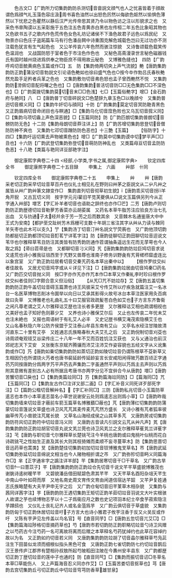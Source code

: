 <!-- { "loadSidebar": true } -->
　　色古文□【广韵所力切集韵韵防杀测切音啬説文顔气也人之忧喜皆着于顔故谓色爲顔气礼玉藻色容庄汲周书喜色油然以出怒色厉然以侮欲色妪然以愉惧色薄然以下忧悲之色瞿然以静后汉严光传帝思其贤乃令以物色访之注以形貌求之也　又采色书臯陶谟以五采彰施于五色注五色青黄赤白黑也左传桓二年五色比象昭其物也　又色欲书五子之歌内作色荒传色女色礼坊记诸侯不下渔色故君子远色以爲民纪　又物景亦曰色庄子盗跖篇车马有行色潘岳闗中诗重围克解危城载色岂曰无过功亦不测注载色犹言有生气起色也　又公羊传哀六年色然而骇注惊貌　又诗鲁颂载色载笑传色温润也　又战国防怒于室者色于市注色作色也　又秘色高斋漫录世言秘色磁器钱氏有国时越州烧进爲供奉之物臣庶不得用故云秘色　又博雅色缝也】　四防【广韵呼鸡切音酼黄病色玉篇或作□】五　防【集韵倚两切央上声气流貌】艴【唐韵集韵韵防正韵蒲没切音勃説文引论语色艴如也徐曰盛气色也○按今夲作勃吕氏春秋艴然充盈手足矜者兵革之色也　又集韵敷勿切音弗色怒也孟子曾西艴然不悦　又集韵韵防滂佩切音配将曙之色也】□【唐韵集韵普活切音防□□无色集韵□□不深色也】□【广韵莫拨切集韵莫切音末□□色浅】七□【玉篇俗艴字】增□【金石韵府与赩同】八　□【唐韵普丁切音砰説文□色楚辞九章玉色□以晚顔兮　又集韵普迥切音頩义同】□【集韵牛奸切与顔同】十防【广韵集韵莫定切音冥防靘青黑色　又正韵眉病切音命闭目也与瞑通】□【集韵乌化切音窊色败也又乌瓦切音搲义同】□【集韵乌项切盎上声色深恶貌】□【玉篇同防】防【广韵匹朗切集韵普朗切音髈防防无色】十二防【集韵母朗切音莽注详上】防【广韵苏增切集韵思登切音僧防防神不爽也　又集韵七邓切音蹭防防色恶也】十三艶【玉篇】
　　【俗防字】十四□【集韵吁运切熏去声物被熏色也】增□【广韵莫中切集韵谟中切梦平声□□丑也】十六防【广韵武登切集韵弥登切音萌防防神乱也　又类篇母亘切音孟防防色恶】十八艳【类篇与艳同详豆部艳字注】

　　御定康熙字典卷二十四
<经部,小学类,字书之属,御定康熙字典>
　　钦定四库全书
　　御定康熈字典卷二十五目録
　　申集上　六画
　　艸部　卄同

　　钦定四库全书
　　御定康熙字典卷二十五
　　申集上
　　艸
　　艸【唐韵采老切正韵采早切竝音草百卉也仪礼士相见礼在野则曰艸茅之臣説文从二屮凡艸之属皆从艸广韵艸篆文隷变作□　集韵直列切音彻草初生貌】【唐韵乖买切音拐羊角开貎　又古瓦切义同　按字学元元雚旧芊苋芙夔俱从□说文玉篇俱另列今从正字通入艸部】増艺【字汇补羊者切音也语助之辞终也亦作□芒】二艻【唐韵卢则切韵防正韵歴德切竝音勒萝艻香菜亦云胡荽属　又药名本草牛脂艻注应验良方治七孔出血　又与扐通子太经幷余于艻一艻之后而数其余　又音棘木名通鉴唐大中中王式为安南】【都护至交趾树艻木爲栅可支数十年胡三省注其字从艸从力读与棘同羊矢枣也此木可以支久】艼【集韵汤丁切音汀艸名説文艼荧葋也　又广韵他顶切韵防都挺切正韵都顶切竝音酊茗艼详茗字注】防【唐韵徒聊切正韵田聊切竝音迢说文苇华也尔雅释草苇丑防注其类皆有防秀韵防通作苕谓抽条遥远生花而无莩萼也今人取之爲】【帚曰苕帚是也　又都聊切音刁义同】艽【唐韵集韵韵防竝巨鸠切音求说文逺荒也诗小雅我征徂西至于艽野又兽蓐也淮南子修务训野彘有艽莦槎栉窟虚连比以象宫室　又广韵正韵竝居肴切音交秦艽药名本草出秦中以】
　　【根作罗纹交纠者佳故名　又居尤切音鸠字或从丩详见下注】□【唐韵集韵竝居由切音鸠秦□药名　又广韵匹交切音抛义同　按□字亦作艽亦作芁本作□本草又作秦糺李时珍曰根作罗纹交纠者佳则□字颇合意义但沿俗】
　　【从艽□芁不妨竝存】艾【唐韵五盖切集韵韵防正韵牛盖切竝音碍玉篇萧也诗王风彼采艾兮传艾所以疗疾急就篇注艾一名冰台一名医草博物志削冰令圎举以向日以艾承其影得火故号冰台本草注医家用灸百病故曰灸草　又博雅老也礼曲礼五十曰艾服官政疏髪苍白色如艾也子方言东齐鲁衞之闲凡尊老谓之艾人尔雅释诂艾歴也注长者多更歴　又尔雅释诂艾相也疏谓相视也　又美好也孟子知好色则慕少艾　又养也诗小雅保艾尔后　又止也左传哀二年忧未艾也注未絶也　又报也周语树于有礼艾人必丰　又史记歴书横艾淹茂索隐横艾壬也　又山名春秋隐六年公防齐侯盟于艾注泰山牟县东南有艾山　又亭名水经注甘陵故清河直东二十里有艾亭　又姓通志氏族略春秋大夫艾孔之后　又正韵倪制切音刈芟也诗周颂奄观铚艾谷梁传庄二十八年一年不艾而百姓饥注艾获也　又与乂通治也前汉郊祀志天下艾安　又张衡东京赋齐腾骧而沛艾注沛艾作姿容貌也五经文字从义讹集韵或作□】艿【唐韵如乗切集韵韵防如蒸切正韵如陵切竝音仍谓陈根草不芟新草又生相因仍也所谓烧火艿者也唐书裴延龄传延龄妄言长安咸阳闲得陂艿数百顷正字通芿艿同按唐韵分爲两字艿平声芿去声集韵二字虽通然平声则以艿爲主去声则以艿爲附其意微有差别古人必有所据且考唐书亦两字分见不宜倂合今从唐韵】増□【唐韵苦蟹切音□戾也】□【集韵类篇竝同□】芀【集韵篇海竝同防】□【篇海同□】芁【玉篇同□】□【集韵友古作□注详又部二画】□【字汇补音义同死详歹部死字注】□【篇韵公楷切音解艸名】【字汇补同□】三防【唐韵私兆切音小玉篇防草逺志也本作小本草逺志苗名小草世说谢安云处则爲逺志出则爲小草】□【唐韵昨哉切集韵墙来切竝音才蔽前车箭玉篇草名博雅蘱□蔽也】芃【唐韵薄红切集韵韵防蒲蒙切竝音篷说文草盛也诗卫风芃芃其麦传麦芃芃然方盛长　又诗小雅有芃者狐率彼幽草传芃小兽貌注芃尾长貌　又草名山海经成侯之山其草多芃　又唐韵房戎切集韵韵防符风切正韵符中切竝音冯义同　又唐韵古音读凡引説文云芃从艸凡声】芄【唐韵集韵韵防正韵竝胡官切音丸说文芄兰莞也诗卫风芄兰之支尔雅释草萑芄兰详萑字注】芅【唐韵与职切音弋尔雅释草长楚铫芅注今羊桃也唐韵或曰鬼桃叶似桃而花白诗疏铫芅之性始生正直及其长大则其枝猗傩而柔顺不妄寻蔓草木】防【集韵思晋切音迅药草也蒿类】芆【唐韵楚佳切集韵初加切竝音钗博雅鬼芆草名】芇【唐韵武延切集韵弥延切竝音绵说文相当也今人赌物相折谓之芇　又广韵弥殄切音眄义同篇海作□】芈【正字通芈字之譌注详羊部】芉【集韵居寒切音干□干草名　又广韵古旱切音一曰薏苡子】芊【唐韵集韵韵防正韵竝仓先切音千说文芊芊草盛貌博雅茂也谢朓诗逺树暧芊芊　又碧貌潘岳借田赋碧色肃其芊芊　又天芊草名酉阳杂俎天芊生中南山中叶如荷而厚　又地名南史周文育传文育由闲道信宿达芊韶　又芊尹复姓通志氏族略楚有大夫芊尹申无宇之后　又广韵仓甸切音旧芊菄草木相杂貌　又集韵与茜同详茜字注】芋【唐韵韵防王遇切集韵王矩切正韵羊茹切竝音羽说文大叶实根骇人故谓之芋也续博物志芋以十二子爲衞应月之数也史记项羽本纪士卒食芋菽索隐注芋蹲鸱也　又仪礼士丧礼记齐人或名金菹爲芋　又广韵云俱切音于草盛貌　又集韵韵防匈于切正韵休居切竝音吁子方言大也诗小雅君子攸芋注香于反又火吴反或作吁　又陈有芋尹见左传盖以鸟名官】芌【直音同芋】□【唐韵五忽切音兀艾□】□【集韵篇海竝陟格切音摘药草也】芍【唐韵市若切韵防正韵职略切竝音勺诗卫风赠之以芍药古今注芍药一名可离故将离而后赠之本草释名芍药犹绰约也此草花容绰约故以为名　又正韵如灼切音若义同　又唐韵集韵韵防竝胡了切音皛尔雅释草芍凫茈注生下田苗似龙须而细根似指头黑色可食　又唐韵正韵七雀切韵防七约切竝音鹊后汉王景传庐江郡界有楚相孙叔敖所起芍陂稻田注陂在今夀州安丰县东　又广韵都歴切正韵丁歴切竝音的莲中子也通的】防【直音同芞】□【集韵而振切音讱□冬草名本草□草能伤人　又上声篇海音忍义同亦作艾】□【玉篇苦娄切音抠草也】芎【唐韵去宫切集韵丘弓切正韵丘中切竝音穹芎防香草雄甘泉】
